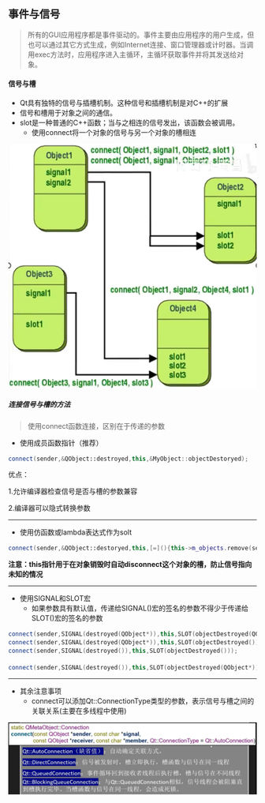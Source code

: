 ## 事件与信号

> 所有的GUI应用程序都是事件驱动的。事件主要由应用程序的用户生成，但也可以通过其它方式生成，例如Internet连接、窗口管理器或计时器。当调用exec方法时，应用程序进入主循环，主循环获取事件并将其发送给对象。

#### 信号与槽

* Qt具有独特的信号与插槽机制。这种信号和插槽机制是对C++的扩展
* 信号和槽用于对象之间的通信。
* slot是一种普通的C++函数；当与之相连的信号发出，该函数会被调用。
	* 使用connect将一个对象的信号与另一个对象的槽相连

![](picture/slot.png)

##### 连接信号与槽的方法

> 使用connect函数连接，区别在于传递的参数

* 使用成员函数指针（推荐）

```c++
connect(sender,&QObject::destroyed,this,&MyObject::objectDestoryed);
```

优点：

1.允许编译器检查信号是否与槽的参数兼容

2.编译器可以隐式转换参数

---

* 使用仿函数或lambda表达式作为solt

```c++
connect(sender,&QObject::destoryed,this,[=](){this->m_objects.remove(sender);});
```

**注意：this指针用于在对象销毁时自动disconnect这个对象的槽，防止信号指向未知的情况**

---

* 使用SIGNAL和SLOT宏
	* 如果参数具有默认值，传递给SIGNAL()宏的签名的参数不得少于传递给SLOT()宏的签名的参数

```c++
connect(sender,SIGNAL(destroyed(QObject*)),this,SLOT(objectDestroyed(QObject*)));		//正确
connect(sender,SIGNAL(destroyed(QObject*)),this,SLOT(objectDestroyed()));				//正确
connect(sender,SIGNAL(destroyed()),this,SLOT(objectDestroyed()));						//正确

connect(sender,SIGNAL(destroyed()),this,SLOT(objectDestroyed(QObject*)));				//错误，不会报错，但在运行时崩溃
```

---

* 其余注意事项
	* connect可以添加Qt::ConnectionType类型的参数，表示信号与槽之间的关联关系(主要在多线程中使用)

![](picture/connect参数.png)

